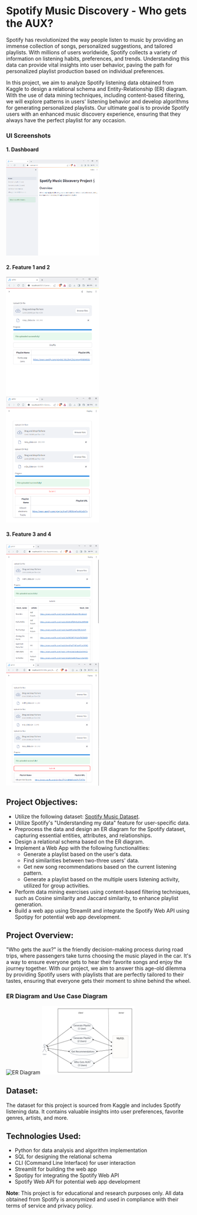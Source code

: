 # Spotify Music Discovery - Who gets the AUX?

Spotify has revolutionized the way people listen to music by providing an immense collection of songs, personalized suggestions, and tailored playlists. With millions of users worldwide, Spotify collects a variety of information on listening habits, preferences, and trends. Understanding this data can provide vital insights into user behavior, paving the path for personalized playlist production based on individual preferences.

In this project, we aim to analyze Spotify listening data obtained from Kaggle to design a relational schema and Entity-Relationship (ER) diagram. With the use of data mining techniques, including content-based filtering, we will explore patterns in users' listening behavior and develop algorithms for generating personalized playlists. Our ultimate goal is to provide Spotify users with an enhanced music discovery experience, ensuring that they always have the perfect playlist for any occasion.


### UI Screenshots

#### 1. Dashboard
<img src="client-design.png" alt="Dashboard" width="50%"> 

#### 2. Feature 1 and 2
<img src="feature1-output.png" alt="Feature 1" width="50%"> <img src="feature2-output.png" alt="Feature 2" width="50%"> 

#### 3. Feature 3 and 4
<img src="feature3-output.png" alt="Feature 3" width="50%"> <img src="feature4-output.png" alt="Feature 4" width="50%">

## Project Objectives:

- Utilize the following dataset: [Spotify Music Dataset](https://www.kaggle.com/datasets/saurabhshahane/spotgen-music-dataset).
- Utilize Spotify's "Understanding my data" feature for user-specific data.
- Preprocess the data and design an ER diagram for the Spotify dataset, capturing essential entities, attributes, and relationships.
- Design a relational schema based on the ER diagram.
- Implement a Web App with the following functionalities:
  - Generate a playlist based on the user's data.
  - Find similarities between two-three users' data.
  - Get new song recommendations based on the current listening pattern.
  - Generate a playlist based on the multiple users listening activity, utilized for group activities.
- Perform data mining exercises using content-based filtering techniques, such as Cosine similarity and Jaccard similarity, to enhance playlist generation.
- Build a web app using Streamlit and integrate the Spotify Web API using Spotipy for potential web app development.

## Project Overview:

"Who gets the aux?" is the friendly decision-making process during road trips, where passengers take turns choosing the music played in the car. It's a way to ensure everyone gets to hear their favorite songs and enjoy the journey together. With our project, we aim to answer this age-old dilemma by providing Spotify users with playlists that are perfectly tailored to their tastes, ensuring that everyone gets their moment to shine behind the wheel.


### ER Diagram and Use Case Diagram

<img src="ERD_Final.png" alt="ER Diagram" width="50%"> <img src="use-case.png" alt="Use Case" width="50%">


## Dataset:

The dataset for this project is sourced from Kaggle and includes Spotify listening data. It contains valuable insights into user preferences, favorite genres, artists, and more.

## Technologies Used:

- Python for data analysis and algorithm implementation
- SQL for designing the relational schema
- CLI (Command Line Interface) for user interaction
- Streamlit for building the web app
- Spotipy for integrating the Spotify Web API
- Spotify Web API for potential web app development


**Note**: This project is for educational and research purposes only. All data obtained from Spotify is anonymized and used in compliance with their terms of service and privacy policy.
